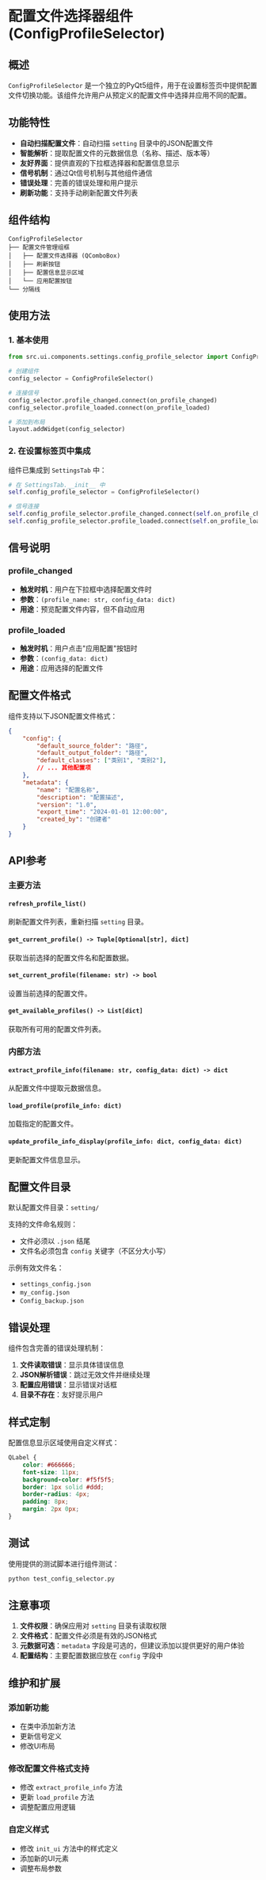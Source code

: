 # 配置文件选择器组件 (ConfigProfileSelector)

## 概述

`ConfigProfileSelector` 是一个独立的PyQt5组件，用于在设置标签页中提供配置文件切换功能。该组件允许用户从预定义的配置文件中选择并应用不同的配置。

## 功能特性

- **自动扫描配置文件**：自动扫描 `setting` 目录中的JSON配置文件
- **智能解析**：提取配置文件的元数据信息（名称、描述、版本等）
- **友好界面**：提供直观的下拉框选择器和配置信息显示
- **信号机制**：通过Qt信号机制与其他组件通信
- **错误处理**：完善的错误处理和用户提示
- **刷新功能**：支持手动刷新配置文件列表

## 组件结构

```
ConfigProfileSelector
├── 配置文件管理组框
│   ├── 配置文件选择器 (QComboBox)
│   ├── 刷新按钮
│   ├── 配置信息显示区域
│   └── 应用配置按钮
└── 分隔线
```

## 使用方法

### 1. 基本使用

```python
from src.ui.components.settings.config_profile_selector import ConfigProfileSelector

# 创建组件
config_selector = ConfigProfileSelector()

# 连接信号
config_selector.profile_changed.connect(on_profile_changed)
config_selector.profile_loaded.connect(on_profile_loaded)

# 添加到布局
layout.addWidget(config_selector)
```

### 2. 在设置标签页中集成

组件已集成到 `SettingsTab` 中：

```python
# 在 SettingsTab.__init__ 中
self.config_profile_selector = ConfigProfileSelector()

# 信号连接
self.config_profile_selector.profile_changed.connect(self.on_profile_changed)
self.config_profile_selector.profile_loaded.connect(self.on_profile_loaded)
```

## 信号说明

### profile_changed
- **触发时机**：用户在下拉框中选择配置文件时
- **参数**：`(profile_name: str, config_data: dict)`
- **用途**：预览配置文件内容，但不自动应用

### profile_loaded  
- **触发时机**：用户点击"应用配置"按钮时
- **参数**：`(config_data: dict)`
- **用途**：应用选择的配置文件

## 配置文件格式

组件支持以下JSON配置文件格式：

```json
{
    "config": {
        "default_source_folder": "路径",
        "default_output_folder": "路径",
        "default_classes": ["类别1", "类别2"],
        // ... 其他配置项
    },
    "metadata": {
        "name": "配置名称",
        "description": "配置描述",
        "version": "1.0",
        "export_time": "2024-01-01 12:00:00",
        "created_by": "创建者"
    }
}
```

## API参考

### 主要方法

#### `refresh_profile_list()`
刷新配置文件列表，重新扫描 `setting` 目录。

#### `get_current_profile() -> Tuple[Optional[str], dict]`
获取当前选择的配置文件名和配置数据。

#### `set_current_profile(filename: str) -> bool`
设置当前选择的配置文件。

#### `get_available_profiles() -> List[dict]`
获取所有可用的配置文件列表。

### 内部方法

#### `extract_profile_info(filename: str, config_data: dict) -> dict`
从配置文件中提取元数据信息。

#### `load_profile(profile_info: dict)`
加载指定的配置文件。

#### `update_profile_info_display(profile_info: dict, config_data: dict)`
更新配置文件信息显示。

## 配置文件目录

默认配置文件目录：`setting/`

支持的文件命名规则：
- 文件必须以 `.json` 结尾
- 文件名必须包含 `config` 关键字（不区分大小写）

示例有效文件名：
- `settings_config.json`
- `my_config.json`
- `Config_backup.json`

## 错误处理

组件包含完善的错误处理机制：

1. **文件读取错误**：显示具体错误信息
2. **JSON解析错误**：跳过无效文件并继续处理
3. **配置应用错误**：显示错误对话框
4. **目录不存在**：友好提示用户

## 样式定制

配置信息显示区域使用自定义样式：

```css
QLabel {
    color: #666666;
    font-size: 11px;
    background-color: #f5f5f5;
    border: 1px solid #ddd;
    border-radius: 4px;
    padding: 8px;
    margin: 2px 0px;
}
```

## 测试

使用提供的测试脚本进行组件测试：

```bash
python test_config_selector.py
```

## 注意事项

1. **文件权限**：确保应用对 `setting` 目录有读取权限
2. **文件格式**：配置文件必须是有效的JSON格式
3. **元数据可选**：`metadata` 字段是可选的，但建议添加以提供更好的用户体验
4. **配置结构**：主要配置数据应放在 `config` 字段中

## 维护和扩展

### 添加新功能
- 在类中添加新方法
- 更新信号定义
- 修改UI布局

### 修改配置文件格式支持
- 修改 `extract_profile_info` 方法
- 更新 `load_profile` 方法
- 调整配置应用逻辑

### 自定义样式
- 修改 `init_ui` 方法中的样式定义
- 添加新的UI元素
- 调整布局参数 